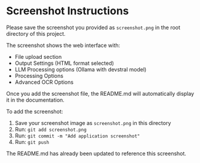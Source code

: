 # Screenshot Instructions

Please save the screenshot you provided as `screenshot.png` in the root directory of this project.

The screenshot shows the web interface with:
- File upload section
- Output Settings (HTML format selected)
- LLM Processing options (Ollama with devstral model)
- Processing Options
- Advanced OCR Options

Once you add the screenshot file, the README.md will automatically display it in the documentation.

To add the screenshot:
1. Save your screenshot image as `screenshot.png` in this directory
2. Run: `git add screenshot.png`
3. Run: `git commit -m "Add application screenshot"`
4. Run: `git push`

The README.md has already been updated to reference this screenshot.
